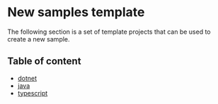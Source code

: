 # New samples template

The following section is a set of template projects that can be used to create a new sample.

## Table of content

- [dotnet](./dotnet)
- [java](./java)
- [typescript](./typescript)
